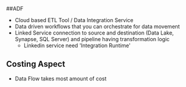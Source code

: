 ##ADF
- Cloud based ETL Tool / Data Integration Service
- Data driven workflows that you can orchestrate for data movement
- Linked Service connection to source and destination (Data Lake, Synapse, SQL Server) and pipeline having transformation logic
  - Linkedin service need 'Integration Runtime'

## Costing Aspect
- Data Flow takes most amount of cost
